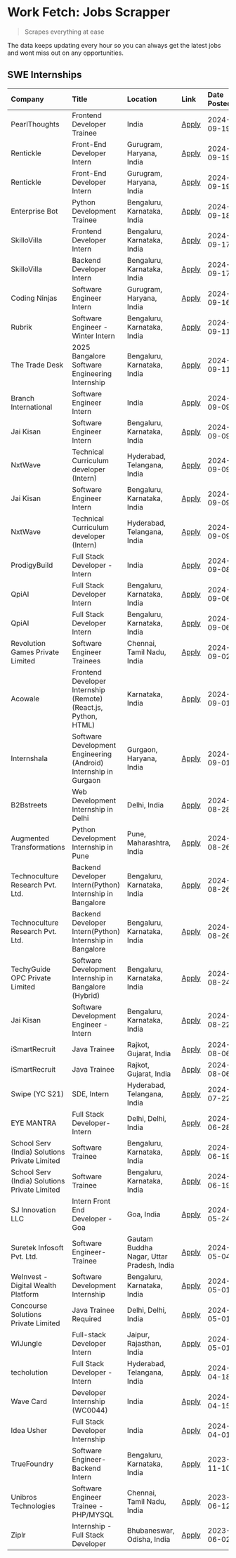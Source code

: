 # Work Fetch: Jobs Scrapper
> Scrapes everything at ease

The data keeps updating every hour so you can always get the latest jobs and wont miss out on any opportunities.

## SWE Internships
<!--START_SECTION:workfetch-->
| Company                                       | Title                                                            | Location                                  | Link                                                                                                                                                                                                                                                                                            | Date Posted   |
|:----------------------------------------------|:-----------------------------------------------------------------|:------------------------------------------|:------------------------------------------------------------------------------------------------------------------------------------------------------------------------------------------------------------------------------------------------------------------------------------------------|:--------------|
| PearlThoughts                                 | Frontend Developer Trainee                                       | India                                     | [Apply](https://in.linkedin.com/jobs/view/frontend-developer-trainee-at-pearlthoughts-4028000695?position=18&pageNum=0&refId=NnBLmvYEziW71yngmLHq9g%3D%3D&trackingId=NkT1GWUXVaW6fb7mDdZMBw%3D%3D&trk=public_jobs_jserp-result_search-card)                                                     | 2024-09-19    |
| Rentickle                                     | Front-End Developer Intern                                       | Gurugram, Haryana, India                  | [Apply](https://in.linkedin.com/jobs/view/front-end-developer-intern-at-rentickle-4028002764?position=28&pageNum=0&refId=NnBLmvYEziW71yngmLHq9g%3D%3D&trackingId=ntKbefSwDUidYdoq6QitLQ%3D%3D&trk=public_jobs_jserp-result_search-card)                                                         | 2024-09-19    |
| Rentickle                                     | Front-End Developer Intern                                       | Gurugram, Haryana, India                  | [Apply](https://in.linkedin.com/jobs/view/front-end-developer-intern-at-rentickle-4028002764?position=3&pageNum=2&refId=aFiHCAFYSACzmlQwVNNyqQ%3D%3D&trackingId=FOjtCRz%2BsizZhZjb%2BOpV%2BA%3D%3D&trk=public_jobs_jserp-result_search-card)                                                    | 2024-09-19    |
| Enterprise Bot                                | Python Development Trainee                                       | Bengaluru, Karnataka, India               | [Apply](https://in.linkedin.com/jobs/view/python-development-trainee-at-enterprise-bot-4029232745?position=57&pageNum=0&refId=NnBLmvYEziW71yngmLHq9g%3D%3D&trackingId=uokefd25%2BZPIloHq4AAXZw%3D%3D&trk=public_jobs_jserp-result_search-card)                                                  | 2024-09-18    |
| SkilloVilla                                   | Frontend Developer Intern                                        | Bengaluru, Karnataka, India               | [Apply](https://in.linkedin.com/jobs/view/frontend-developer-intern-at-skillovilla-4025873510?position=5&pageNum=0&refId=NnBLmvYEziW71yngmLHq9g%3D%3D&trackingId=xeQnbFH6EE6Mw5MXcF2TMA%3D%3D&trk=public_jobs_jserp-result_search-card)                                                         | 2024-09-17    |
| SkilloVilla                                   | Backend Developer Intern                                         | Bengaluru, Karnataka, India               | [Apply](https://in.linkedin.com/jobs/view/backend-developer-intern-at-skillovilla-4025860894?position=12&pageNum=0&refId=NnBLmvYEziW71yngmLHq9g%3D%3D&trackingId=%2B29ir8XZl69MqdBXS7TuVw%3D%3D&trk=public_jobs_jserp-result_search-card)                                                       | 2024-09-17    |
| Coding Ninjas                                 | Software Engineer Intern                                         | Gurugram, Haryana, India                  | [Apply](https://in.linkedin.com/jobs/view/software-engineer-intern-at-coding-ninjas-4025524828?position=54&pageNum=0&refId=NnBLmvYEziW71yngmLHq9g%3D%3D&trackingId=xagHSS%2B7iotsqqRngVr32w%3D%3D&trk=public_jobs_jserp-result_search-card)                                                     | 2024-09-16    |
| Rubrik                                        | Software Engineer - Winter Intern                                | Bengaluru, Karnataka, India               | [Apply](https://in.linkedin.com/jobs/view/software-engineer-winter-intern-at-rubrik-4006567784?position=6&pageNum=0&refId=NnBLmvYEziW71yngmLHq9g%3D%3D&trackingId=uC7fIzjlEzfZvKEvO7gXEA%3D%3D&trk=public_jobs_jserp-result_search-card)                                                        | 2024-09-11    |
| The Trade Desk                                | 2025 Bangalore Software Engineering Internship                   | Bengaluru, Karnataka, India               | [Apply](https://in.linkedin.com/jobs/view/2025-bangalore-software-engineering-internship-at-the-trade-desk-3987456531?position=16&pageNum=0&refId=NnBLmvYEziW71yngmLHq9g%3D%3D&trackingId=L4CTF0IudasgprE6d5NiYg%3D%3D&trk=public_jobs_jserp-result_search-card)                                | 2024-09-11    |
| Branch International                          | Software Engineer Intern                                         | India                                     | [Apply](https://in.linkedin.com/jobs/view/software-engineer-intern-at-branch-international-3360513601?position=25&pageNum=0&refId=NnBLmvYEziW71yngmLHq9g%3D%3D&trackingId=RyfbsBjPJ8T4FqcuiizIAw%3D%3D&trk=public_jobs_jserp-result_search-card)                                                | 2024-09-09    |
| Jai Kisan                                     | Software Engineer Intern                                         | Bengaluru, Karnataka, India               | [Apply](https://in.linkedin.com/jobs/view/software-engineer-intern-at-jai-kisan-4024075360?position=29&pageNum=0&refId=NnBLmvYEziW71yngmLHq9g%3D%3D&trackingId=VAHu0x%2Bl9Z8MgnQWFK3D5g%3D%3D&trk=public_jobs_jserp-result_search-card)                                                         | 2024-09-09    |
| NxtWave                                       | Technical Curriculum developer (Intern)                          | Hyderabad, Telangana, India               | [Apply](https://in.linkedin.com/jobs/view/technical-curriculum-developer-intern-at-nxtwave-4020462207?position=32&pageNum=0&refId=NnBLmvYEziW71yngmLHq9g%3D%3D&trackingId=jan0XFcpAlrhZYWff8AZoA%3D%3D&trk=public_jobs_jserp-result_search-card)                                                | 2024-09-09    |
| Jai Kisan                                     | Software Engineer Intern                                         | Bengaluru, Karnataka, India               | [Apply](https://in.linkedin.com/jobs/view/software-engineer-intern-at-jai-kisan-4024075360?position=4&pageNum=2&refId=aFiHCAFYSACzmlQwVNNyqQ%3D%3D&trackingId=GkvpZiwZoSxxsLQlO2Js7Q%3D%3D&trk=public_jobs_jserp-result_search-card)                                                            | 2024-09-09    |
| NxtWave                                       | Technical Curriculum developer (Intern)                          | Hyderabad, Telangana, India               | [Apply](https://in.linkedin.com/jobs/view/technical-curriculum-developer-intern-at-nxtwave-4020462207?position=7&pageNum=2&refId=aFiHCAFYSACzmlQwVNNyqQ%3D%3D&trackingId=Qqoqfko1YfJiGx6QpOH0jQ%3D%3D&trk=public_jobs_jserp-result_search-card)                                                 | 2024-09-09    |
| ProdigyBuild                                  | Full Stack Developer - Intern                                    | India                                     | [Apply](https://in.linkedin.com/jobs/view/full-stack-developer-intern-at-prodigybuild-4019591942?position=47&pageNum=0&refId=NnBLmvYEziW71yngmLHq9g%3D%3D&trackingId=T89OdsbjsnONptLuzg8hBQ%3D%3D&trk=public_jobs_jserp-result_search-card)                                                     | 2024-09-08    |
| QpiAI                                         | Full Stack Developer Intern                                      | Bengaluru, Karnataka, India               | [Apply](https://in.linkedin.com/jobs/view/full-stack-developer-intern-at-qpiai-4017395346?position=33&pageNum=0&refId=NnBLmvYEziW71yngmLHq9g%3D%3D&trackingId=jgEWMF0k3vCeSK9AuuU7ow%3D%3D&trk=public_jobs_jserp-result_search-card)                                                            | 2024-09-06    |
| QpiAI                                         | Full Stack Developer Intern                                      | Bengaluru, Karnataka, India               | [Apply](https://in.linkedin.com/jobs/view/full-stack-developer-intern-at-qpiai-4017395346?position=8&pageNum=2&refId=aFiHCAFYSACzmlQwVNNyqQ%3D%3D&trackingId=lhZ4FfLKgOs2NEgnGXrehw%3D%3D&trk=public_jobs_jserp-result_search-card)                                                             | 2024-09-06    |
| Revolution Games Private Limited              | Software Engineer Trainees                                       | Chennai, Tamil Nadu, India                | [Apply](https://in.linkedin.com/jobs/view/software-engineer-trainees-at-revolution-games-private-limited-4015912927?position=20&pageNum=0&refId=NnBLmvYEziW71yngmLHq9g%3D%3D&trackingId=8M1rAPw5KTjMRUifTvPB2g%3D%3D&trk=public_jobs_jserp-result_search-card)                                  | 2024-09-02    |
| Acowale                                       | Frontend Developer Internship (Remote) (React.js, Python, HTML)  | Karnataka, India                          | [Apply](https://in.linkedin.com/jobs/view/frontend-developer-internship-remote-react-js-python-html-at-acowale-4014663920?position=2&pageNum=0&refId=NnBLmvYEziW71yngmLHq9g%3D%3D&trackingId=LYm9dx3y7pcoAsVcGr%2FOvg%3D%3D&trk=public_jobs_jserp-result_search-card)                           | 2024-09-01    |
| Internshala                                   | Software Development Engineering (Android) Internship in Gurgaon | Gurgaon, Haryana, India                   | [Apply](https://in.linkedin.com/jobs/view/software-development-engineering-android-internship-in-gurgaon-at-internshala-4015471580?position=8&pageNum=0&refId=NnBLmvYEziW71yngmLHq9g%3D%3D&trackingId=GIbkYU6CCinttzQ7Trg3BQ%3D%3D&trk=public_jobs_jserp-result_search-card)                    | 2024-09-01    |
| B2Bstreets                                    | Web Development Internship in Delhi                              | Delhi, India                              | [Apply](https://in.linkedin.com/jobs/view/web-development-internship-in-delhi-at-b2bstreets-4010140761?position=39&pageNum=0&refId=NnBLmvYEziW71yngmLHq9g%3D%3D&trackingId=EsESCZXb%2FQ%2BZsSyGQTPy0w%3D%3D&trk=public_jobs_jserp-result_search-card)                                           | 2024-08-28    |
| Augmented Transformations                     | Python Development Internship in Pune                            | Pune, Maharashtra, India                  | [Apply](https://in.linkedin.com/jobs/view/python-development-internship-in-pune-at-augmented-transformations-4010741884?position=22&pageNum=0&refId=NnBLmvYEziW71yngmLHq9g%3D%3D&trackingId=ILp05JJ%2BnFVCyUCAu4klTg%3D%3D&trk=public_jobs_jserp-result_search-card)                            | 2024-08-26    |
| Technoculture Research Pvt. Ltd.              | Backend Developer Intern(Python) Internship in Bangalore         | Bengaluru, Karnataka, India               | [Apply](https://in.linkedin.com/jobs/view/backend-developer-intern-python-internship-in-bangalore-at-technoculture-research-pvt-ltd-4010744714?position=30&pageNum=0&refId=NnBLmvYEziW71yngmLHq9g%3D%3D&trackingId=0%2BeZkPZcB%2FIJEf6%2Fn2kaMQ%3D%3D&trk=public_jobs_jserp-result_search-card) | 2024-08-26    |
| Technoculture Research Pvt. Ltd.              | Backend Developer Intern(Python) Internship in Bangalore         | Bengaluru, Karnataka, India               | [Apply](https://in.linkedin.com/jobs/view/backend-developer-intern-python-internship-in-bangalore-at-technoculture-research-pvt-ltd-4010744714?position=5&pageNum=2&refId=aFiHCAFYSACzmlQwVNNyqQ%3D%3D&trackingId=uuSnpcUtQ7kwyeBhu%2F9XLg%3D%3D&trk=public_jobs_jserp-result_search-card)      | 2024-08-26    |
| TechyGuide OPC Private Limited                | Software Development Internship in Bangalore (Hybrid)            | Bengaluru, Karnataka, India               | [Apply](https://in.linkedin.com/jobs/view/software-development-internship-in-bangalore-hybrid-at-techyguide-opc-private-limited-4009591646?position=44&pageNum=0&refId=NnBLmvYEziW71yngmLHq9g%3D%3D&trackingId=EeqRBhvKb2JpmumCNlLNug%3D%3D&trk=public_jobs_jserp-result_search-card)           | 2024-08-24    |
| Jai Kisan                                     | Software Development Engineer - Intern                           | Bengaluru, Karnataka, India               | [Apply](https://in.linkedin.com/jobs/view/software-development-engineer-intern-at-jai-kisan-4027288169?position=13&pageNum=0&refId=NnBLmvYEziW71yngmLHq9g%3D%3D&trackingId=Ae02Jqpgg%2BVQ3HKi%2FIUO0Q%3D%3D&trk=public_jobs_jserp-result_search-card)                                           | 2024-08-22    |
| iSmartRecruit                                 | Java Trainee                                                     | Rajkot, Gujarat, India                    | [Apply](https://in.linkedin.com/jobs/view/java-trainee-at-ismartrecruit-3992301825?position=35&pageNum=0&refId=NnBLmvYEziW71yngmLHq9g%3D%3D&trackingId=0GUWEwTYb4FcDM6VgWZ%2BWg%3D%3D&trk=public_jobs_jserp-result_search-card)                                                                 | 2024-08-06    |
| iSmartRecruit                                 | Java Trainee                                                     | Rajkot, Gujarat, India                    | [Apply](https://in.linkedin.com/jobs/view/java-trainee-at-ismartrecruit-3992301825?position=10&pageNum=2&refId=aFiHCAFYSACzmlQwVNNyqQ%3D%3D&trackingId=2o8rvXjDUyaaI09QiisW8Q%3D%3D&trk=public_jobs_jserp-result_search-card)                                                                   | 2024-08-06    |
| Swipe (YC S21)                                | SDE, Intern                                                      | Hyderabad, Telangana, India               | [Apply](https://in.linkedin.com/jobs/view/sde-intern-at-swipe-yc-s21-3980368092?position=43&pageNum=0&refId=NnBLmvYEziW71yngmLHq9g%3D%3D&trackingId=PUPzm%2FnVAYyrYb3Vj0cEvA%3D%3D&trk=public_jobs_jserp-result_search-card)                                                                    | 2024-07-22    |
| EYE MANTRA                                    | Full Stack Developer- Intern                                     | Delhi, Delhi, India                       | [Apply](https://in.linkedin.com/jobs/view/full-stack-developer-intern-at-eye-mantra-3960988037?position=48&pageNum=0&refId=NnBLmvYEziW71yngmLHq9g%3D%3D&trackingId=eTEjlAO4wdXD0RTHnDtCXA%3D%3D&trk=public_jobs_jserp-result_search-card)                                                       | 2024-06-28    |
| School Serv (India) Solutions Private Limited | Software Trainee                                                 | Bengaluru, Karnataka, India               | [Apply](https://in.linkedin.com/jobs/view/software-trainee-at-school-serv-india-solutions-private-limited-3953917603?position=26&pageNum=0&refId=NnBLmvYEziW71yngmLHq9g%3D%3D&trackingId=%2BpJ%2BdKMIbfUaGuUnC5GKKA%3D%3D&trk=public_jobs_jserp-result_search-card)                             | 2024-06-19    |
| School Serv (India) Solutions Private Limited | Software Trainee                                                 | Bengaluru, Karnataka, India               | [Apply](https://in.linkedin.com/jobs/view/software-trainee-at-school-serv-india-solutions-private-limited-3953917603?position=1&pageNum=2&refId=aFiHCAFYSACzmlQwVNNyqQ%3D%3D&trackingId=cly8GhldwuYs55PNjAqmtg%3D%3D&trk=public_jobs_jserp-result_search-card)                                  | 2024-06-19    |
| SJ Innovation LLC                             | Intern Front End Developer - Goa                                 | Goa, India                                | [Apply](https://in.linkedin.com/jobs/view/intern-front-end-developer-goa-at-sj-innovation-llc-3931678611?position=11&pageNum=0&refId=NnBLmvYEziW71yngmLHq9g%3D%3D&trackingId=eSFJjbCXQ6MMSyC08cpbxA%3D%3D&trk=public_jobs_jserp-result_search-card)                                             | 2024-05-24    |
| Suretek Infosoft Pvt. Ltd.                    | Software Engineer-Trainee                                        | Gautam Buddha Nagar, Uttar Pradesh, India | [Apply](https://in.linkedin.com/jobs/view/software-engineer-trainee-at-suretek-infosoft-pvt-ltd-3916999948?position=41&pageNum=0&refId=NnBLmvYEziW71yngmLHq9g%3D%3D&trackingId=DvA1vPocI3QOHvQLbwGIWg%3D%3D&trk=public_jobs_jserp-result_search-card)                                           | 2024-05-04    |
| WeInvest - Digital Wealth Platform            | Software Development Internship                                  | Bengaluru, Karnataka, India               | [Apply](https://in.linkedin.com/jobs/view/software-development-internship-at-weinvest-digital-wealth-platform-3912867225?position=4&pageNum=0&refId=NnBLmvYEziW71yngmLHq9g%3D%3D&trackingId=F8u61DyxEI%2BFebZbnMkvxg%3D%3D&trk=public_jobs_jserp-result_search-card)                            | 2024-05-01    |
| Concourse Solutions Private Limited           | Java Trainee Required                                            | Delhi, Delhi, India                       | [Apply](https://in.linkedin.com/jobs/view/java-trainee-required-at-concourse-solutions-private-limited-3912869388?position=9&pageNum=0&refId=NnBLmvYEziW71yngmLHq9g%3D%3D&trackingId=PbAfGuo469FGOlTHz5%2BGCw%3D%3D&trk=public_jobs_jserp-result_search-card)                                   | 2024-05-01    |
| WiJungle                                      | Full-stack Developer Intern                                      | Jaipur, Rajasthan, India                  | [Apply](https://in.linkedin.com/jobs/view/full-stack-developer-intern-at-wijungle-3912864543?position=59&pageNum=0&refId=NnBLmvYEziW71yngmLHq9g%3D%3D&trackingId=BDVCWkWFA3O3y%2BKfktAQdw%3D%3D&trk=public_jobs_jserp-result_search-card)                                                       | 2024-05-01    |
| techolution                                   | Full Stack Developer - Intern                                    | Hyderabad, Telangana, India               | [Apply](https://in.linkedin.com/jobs/view/full-stack-developer-intern-at-techolution-3904814977?position=14&pageNum=0&refId=NnBLmvYEziW71yngmLHq9g%3D%3D&trackingId=mwrmY3o8CCiBOJwbF38u9w%3D%3D&trk=public_jobs_jserp-result_search-card)                                                      | 2024-04-18    |
| Wave Card                                     | Developer Internship (WC0044)                                    | India                                     | [Apply](https://in.linkedin.com/jobs/view/developer-internship-wc0044-at-wave-card-3900079966?position=19&pageNum=0&refId=NnBLmvYEziW71yngmLHq9g%3D%3D&trackingId=%2F%2F5E%2FbqgiPsf9rW9B0yQLQ%3D%3D&trk=public_jobs_jserp-result_search-card)                                                  | 2024-04-15    |
| Idea Usher                                    | Full Stack Developer Internship                                  | India                                     | [Apply](https://in.linkedin.com/jobs/view/full-stack-developer-internship-at-idea-usher-3879565540?position=24&pageNum=0&refId=NnBLmvYEziW71yngmLHq9g%3D%3D&trackingId=s1p2pf%2BIpAwthfu%2Fq9ihkA%3D%3D&trk=public_jobs_jserp-result_search-card)                                               | 2024-04-01    |
| TrueFoundry                                   | Software Engineer-Backend Intern                                 | Bengaluru, Karnataka, India               | [Apply](https://in.linkedin.com/jobs/view/software-engineer-backend-intern-at-truefoundry-3779508170?position=37&pageNum=0&refId=NnBLmvYEziW71yngmLHq9g%3D%3D&trackingId=VNoceJBGsbgf6q4hYAtxhw%3D%3D&trk=public_jobs_jserp-result_search-card)                                                 | 2023-11-10    |
| Unibros Technologies                          | Software Engineer Trainee - PHP/MYSQL                            | Chennai, Tamil Nadu, India                | [Apply](https://in.linkedin.com/jobs/view/software-engineer-trainee-php-mysql-at-unibros-technologies-3656599241?position=17&pageNum=0&refId=NnBLmvYEziW71yngmLHq9g%3D%3D&trackingId=zkJ2RAkQrUTFcy4%2FfhDOaQ%3D%3D&trk=public_jobs_jserp-result_search-card)                                   | 2023-06-12    |
| Ziplr                                         | Internship - Full Stack Developer                                | Bhubaneswar, Odisha, India                | [Apply](https://in.linkedin.com/jobs/view/internship-full-stack-developer-at-ziplr-3645675705?position=38&pageNum=0&refId=NnBLmvYEziW71yngmLHq9g%3D%3D&trackingId=%2FIm8VKTDyA4XqkYk1hKT2g%3D%3D&trk=public_jobs_jserp-result_search-card)                                                      | 2023-06-02    |
<!--END_SECTION:workfetch-->
